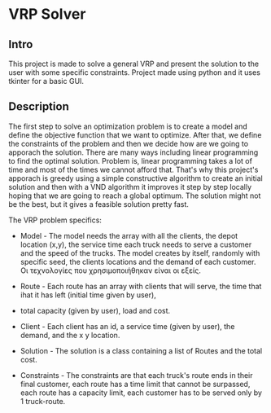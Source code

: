 # VRP Solver

## Intro

This project is made to solve a general VRP and present the solution to the user with some specific constraints. Project made using python and it uses tkinter for a basic GUI. 

## Description

The first step to solve an optimization problem is to create a model and define the objective function that we want to optimize. After that, we define the constraints of the problem and then we decide how are we going to apporach the solution. There are many ways including linear programming to find the optimal solution. Problem is, linear programming takes a lot of time and most of the times we cannot afford that. That's why this project's apporach is greedy using a simple constructive algorithm to create an initial solution and then with a VND algorithm it improves it step by step locally hoping that we are going to reach a global optimum. The solution might not be the best, but it gives a feasible solution pretty fast.

The VRP problem specifics:
- Model - The model needs the array with all the clients, the depot location (x,y), the service time each truck needs to serve a customer and the speed of the trucks. The model creates by itself, randomly with specific seed, the clients locations and the demand of each customer.
Οι τεχνολογίες που χρησιμοποιήθηκαν είναι οι εξείς.

- Route - Each route has an array with clients that will serve, the time that ihat it has left (initial time given by user),
- total capacity (given by user), load and cost.

- Client - Each client has an id, a service time (given by user), the demand, and the x y location.

- Solution - The solution is a class containing a list of Routes and the total cost.

- Constraints - The constraints are that each truck's route ends in their final customer, each route has a time limit that cannot be surpassed, each route has a capacity limit, each customer has to be served only by 1 truck-route.


